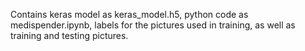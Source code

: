 Contains keras model as keras_model.h5, python code as medispender.ipynb, labels for the pictures used in training, as well as training and testing pictures.
